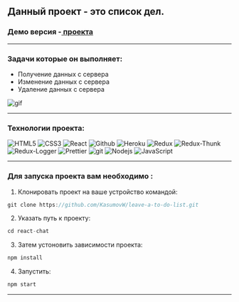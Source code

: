 ## Данный проект - это список дел.

### Демо версия -<a href="https://react-todo-list-4.herokuapp.com" target="_blank"> проекта</a>
* * *
### Задачи которые он выполняет:
+ Получение данных с сервера
+ Изменение данных с сервера
+ Удаление данных с сервера

![gif](https://github.com/KasumovW/leave-a-to-do-list/blob/main/src/Gif.gif)

* * *

### Технологии проекта:
<p>
    <img alt="HTML5" src="https://img.shields.io/badge/html5-%23E34F26.svg?style=for-the-badge&logo=html5&logoColor=white"/>
    <img alt="CSS3" src="https://img.shields.io/badge/css3-%231572B6.svg?style=for-the-badge&logo=css3&logoColor=white"/>
    <img alt="React" src="https://img.shields.io/badge/-React-45b8d8?style=for-the-badge&logo=react&logoColor=white" />
    <img alt="Github" src="https://img.shields.io/badge/-Github-black?style=for-the-badge&logo=github&logoColor=white" />
    <img alt="Heroku" src="https://img.shields.io/badge/-Heroku-764ABC?style=for-the-badge&logo=heroku&logoColor=white" />
    <img alt="Redux" src="https://img.shields.io/badge/-Redux-430098?style=for-the-badge&logo=redux&logoColor=white" />
    <img alt="Redux-Thunk" src="https://img.shields.io/badge/-Redux_Thunk-white?style=for-the-badge&logo=Redux&logoColor=430098" />
    <img alt="Redux-Logger" src="https://img.shields.io/badge/-Redux_Logger-430098?style=for-the-badge&logo=Redux&logoColor=white" />
    <img alt="Prettier" src="https://img.shields.io/badge/-Prettier-grey?style=for-the-badge&logo=Prettier&logoColor=orange" />
    <img alt="git" src="https://img.shields.io/badge/-Git-F05032?style=for-the-badge&logo=git&logoColor=white" />
    <img alt="Nodejs" src="https://img.shields.io/badge/-Nodejs-43853d?style=for-the-badge&logo=Node.js&logoColor=white" />
    <img alt="JavaScript" src="https://img.shields.io/badge/-JavaScript-yellow?style=for-the-badge&logo=JavaScript&logoColor=white" />
</p>

* * *

### Для запуска проекта вам необходимо : 

1. Клонировать проект на ваше устройство командой:
```javascript
git clone https://github.com/KasumovW/leave-a-to-do-list.git
```

2. Указать путь к проекту:
```javascript
cd react-chat
```

3. Затем устоновить зависимости проекта:
```javascript
npm install
```

4. Запустить:
```javascript
npm start
```
* * *
